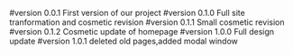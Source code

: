 #version 0.0.1
First version of our project
#version 0.1.0
Full site tranformation and cosmetic revision
#version 0.1.1
Small cosmetic revision
#version 0.1.2
Cosmetic update of homepage
#version 1.0.0
Full design update
#version 1.0.1
deleted old pages,added modal window